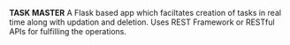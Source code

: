 **TASK MASTER**
A Flask based app which faciltates creation of tasks in real time along with updation and deletion.
Uses REST Framework or RESTful APIs for fulfilling the operations.
